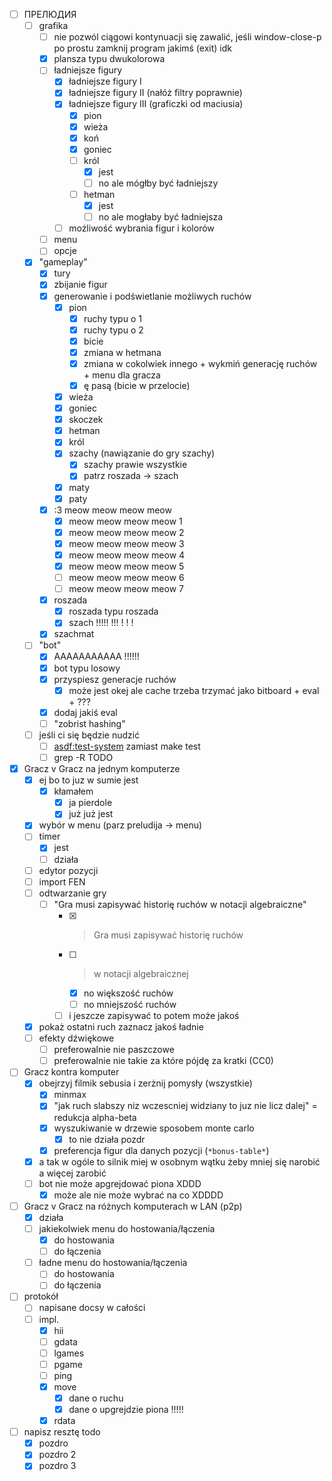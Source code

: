 * [ ] ПРЕЛЮДИЯ
  * [ ] grafika
    * [ ] nie pozwól ciągowi kontynuacji się zawalić, jeśli window-close-p po prostu zamknij program jakimś (exit) idk
    * [x] plansza typu dwukolorowa
    * [ ] ładniejsze figury
      * [x] ładniejsze figury I
      * [x] ładniejsze figury II (nałóż filtry poprawnie)
      * [x] ładniejsze figury III (graficzki od maciusia)
        * [x] pion
        * [x] wieża
        * [x] koń
        * [x] goniec
        * [ ] król
          * [x] jest
          * [ ] no ale mógłby być ładniejszy
        * [ ] hetman
          * [x] jest
          * [ ] no ale mogłaby być ładniejsza
      * [ ] możliwość wybrania figur i kolorów
    * [ ] menu
    * [ ] opcje
  * [x] "gameplay"
    * [x] tury
    * [x] zbijanie figur
    * [x] generowanie i podświetlanie możliwych ruchów
      * [x] pion
        * [x] ruchy typu o 1
        * [x] ruchy typu o 2
        * [x] bicie
        * [x] zmiana w hetmana
        * [x] zmiana w cokolwiek innego + wykmiń generację ruchów + menu dla gracza
        * [x] ę pasą (bicie w przelocie)
      * [x] wieża
      * [x] goniec
      * [x] skoczek
      * [x] hetman
      * [x] król
      * [x] szachy (nawiązanie do gry szachy)
        * [x] szachy prawie wszystkie
        * [x] patrz roszada -> szach
      * [x] maty
      * [x] paty
    * [x] :3 meow meow meow meow
      * [x] meow meow meow meow 1
      * [x] meow meow meow meow 2
      * [x] meow meow meow meow 3
      * [x] meow meow meow meow 4
      * [x] meow meow meow meow 5
      * [ ] meow meow meow meow 6
      * [ ] meow meow meow meow 7
    * [x] roszada
      * [x] roszada typu roszada
      * [x] szach !!!!! !!! ! ! ! 
    * [x] szachmat
  * [ ] "bot"
    * [x] AAAAAAAAAAA !!!!!!
    * [x] bot typu losowy
    * [x] przyspiesz generacje ruchów
      * [x] może jest okej ale cache trzeba trzymać jako bitboard + eval + ???
    * [x] dodaj jakiś eval
    * [ ] "zobrist hashing"
  * [ ] jeśli ci się będzie nudzić
    * [ ] [asdf:test-system](https://github.com/fukamachi/prove?tab=readme-ov-file#asdf-integration) zamiast make test
    * [ ] grep -R TODO
* [x] Gracz v Gracz na jednym komputerze
  * [x] ej bo to juz w sumie jest
    * [x] kłamałem
      * [x] ja pierdole
      * [x] już już jest
  * [x] wybór w menu (parz preludija → menu)
  * [ ] timer
    * [x] jest
    * [ ] działa
  * [ ] edytor pozycji
  * [ ] import FEN
  * [ ] odtwarzanie gry
    * [ ] "Gra musi zapisywać historię ruchów w notacji algebraiczne"
      * [x] > Gra musi zapisywać historię ruchów
      * [ ] > w notacji algebraicznej
        * [x] no większość ruchów
        * [ ] no mniejszość ruchów
      * [ ] i jeszcze zapisywać to potem może jakoś
  * [x] pokaż ostatni ruch zaznacz jakoś ładnie
  * [ ] efekty dźwiękowe
    * [ ] preferowalnie nie paszczowe
    * [ ] preferowalnie nie takie za które pójdę za kratki (CC0)
* [ ] Gracz kontra komputer
  * [x] obejrzyj filmik sebusia i zerżnij pomysły (wszystkie)
    * [x] minmax
    * [x] "jak ruch slabszy niz wczescniej widziany to juz nie licz dalej" = redukcja alpha-beta
    * [x] wyszukiwanie w drzewie sposobem monte carlo
      * [x] to nie działa pozdr
    * [x] preferencja figur dla danych pozycji (`*bonus-table*`)
  * [x] a tak w ogóle to silnik miej w osobnym wątku żeby mniej się narobić a więcej zarobić
  * [ ] bot nie może apgrejdować piona XDDD
    * [x] może ale nie może wybrać na co XDDDD
* [ ] Gracz v Gracz na różnych komputerach w LAN (p2p)
  * [x] działa
  * [ ] jakiekolwiek menu do hostowania/łączenia
    * [x] do hostowania
    * [ ] do łączenia
  * [ ] ładne menu do hostowania/łączenia
    * [ ] do hostowania
    * [ ] do łączenia
* [ ] protokół
  * [ ] napisane docsy w całości
  * [ ] impl.
    * [x] hii
    * [ ] gdata
    * [ ] lgames
    * [ ] pgame
    * [ ] ping
    * [x] move
      * [x] dane o ruchu
      * [x] dane o upgrejdzie piona !!!!!
    * [x] rdata
* [ ] napisz resztę todo
  * [x] pozdro
  * [x] pozdro 2
  * [x] pozdro 3
